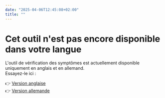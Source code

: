 ```yaml
---
date: "2025-04-06T12:45:08+02:00"
title: ""
---
```

# Cet outil n'est pas encore disponible dans votre langue

L'outil de vérification des symptômes est actuellement disponible uniquement en anglais et en allemand.  
Essayez-le ici :  

👉 [Version anglaise](/aura-o-mat/)  
👉 [Version allemande](/de/aura-o-mat/)
